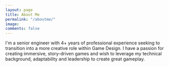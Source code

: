 ```yaml
---
layout: page
title: About Me
permalink: "/aboutme/"
image: 
comments: false
---
```


I'm a senior engineer with 4+ years of professional experience seeking to transition into a more creative role within Game Design. I have a passion for creating immersive, story-driven games and wish to leverage my technical background, adaptability and leadership to create great gameplay.